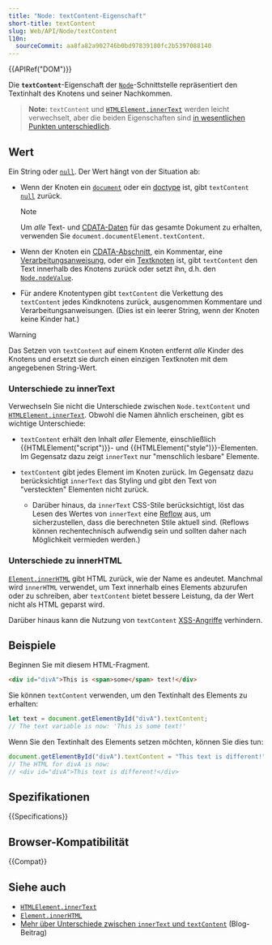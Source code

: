 ```yaml
---
title: "Node: textContent-Eigenschaft"
short-title: textContent
slug: Web/API/Node/textContent
l10n:
  sourceCommit: aa8fa82a902746b0bd97839180fc2b5397088140
---
```


{{APIRef("DOM")}}

Die **`textContent`**-Eigenschaft der [`Node`](/de/docs/Web/API/Node)-Schnittstelle repräsentiert den Textinhalt des Knotens und seiner Nachkommen.

> **Note:** `textContent` und [`HTMLElement.innerText`](/de/docs/Web/API/HTMLElement/innerText) werden leicht verwechselt,
> aber die beiden Eigenschaften sind [in wesentlichen Punkten unterschiedlich](#unterschiede_zu_innertext).

## Wert

Ein String oder [`null`](/de/docs/Web/JavaScript/Reference/Operators/null). Der Wert hängt von der Situation ab:

- Wenn der Knoten ein [`document`](/de/docs/Web/API/Document) oder ein [doctype](/de/docs/Glossary/doctype) ist,
  gibt `textContent` [`null`](/de/docs/Web/JavaScript/Reference/Operators/null) zurück.

  > [!NOTE]
  > Um _alle_ Text- und [CDATA-Daten](/de/docs/Web/API/CDATASection) für das gesamte
  > Dokument zu erhalten, verwenden Sie `document.documentElement.textContent`.

- Wenn der Knoten ein [CDATA-Abschnitt](/de/docs/Web/API/CDATASection),
  ein Kommentar, eine [Verarbeitungsanweisung](/de/docs/Web/API/ProcessingInstruction),
  oder ein [Textknoten](/de/docs/Web/API/Text) ist,
  gibt `textContent` den Text innerhalb des Knotens zurück oder setzt ihn,
  d.h. den [`Node.nodeValue`](/de/docs/Web/API/Node/nodeValue).
- Für andere Knotentypen gibt `textContent` die Verkettung des
  `textContent` jedes Kindknotens zurück, ausgenommen Kommentare und Verarbeitungsanweisungen. (Dies ist ein leerer String, wenn der Knoten keine Kinder hat.)

> [!WARNING]
> Das Setzen von `textContent` auf einem Knoten entfernt _alle_ Kinder des Knotens und ersetzt sie durch einen einzigen Textknoten mit dem angegebenen String-Wert.

### Unterschiede zu innerText

Verwechseln Sie nicht die Unterschiede zwischen `Node.textContent` und
[`HTMLElement.innerText`](/de/docs/Web/API/HTMLElement/innerText). Obwohl die Namen ähnlich erscheinen, gibt es
wichtige Unterschiede:

- `textContent` erhält den Inhalt _aller_ Elemente, einschließlich
  {{HTMLElement("script")}}- und {{HTMLElement("style")}}-Elementen. Im Gegensatz dazu zeigt
  `innerText` nur "menschlich lesbare" Elemente.
- `textContent` gibt jedes Element im Knoten zurück. Im Gegensatz dazu
  berücksichtigt `innerText` das Styling und gibt den Text von "versteckten"
  Elementen nicht zurück.

  - Darüber hinaus, da `innerText` CSS-Stile berücksichtigt,
    löst das Lesen des Wertes von `innerText` eine
    [Reflow](/de/docs/Glossary/reflow) aus, um sicherzustellen, dass die berechneten Stile aktuell sind. (Reflows können
    rechentechnisch aufwendig sein und sollten daher nach Möglichkeit vermieden werden.)

### Unterschiede zu innerHTML

[`Element.innerHTML`](/de/docs/Web/API/Element/innerHTML) gibt HTML zurück, wie der Name es andeutet. Manchmal wird `innerHTML` verwendet, um Text innerhalb eines Elements abzurufen oder zu schreiben, aber `textContent` bietet bessere Leistung, da der Wert nicht als HTML geparst wird.

Darüber hinaus kann die Nutzung von `textContent` [XSS-Angriffe](/de/docs/Glossary/Cross-site_scripting) verhindern.

## Beispiele

Beginnen Sie mit diesem HTML-Fragment.

```html
<div id="divA">This is <span>some</span> text!</div>
```

Sie können `textContent` verwenden, um den Textinhalt des Elements zu erhalten:

```js
let text = document.getElementById("divA").textContent;
// The text variable is now: 'This is some text!'
```

Wenn Sie den Textinhalt des Elements setzen möchten, können Sie dies tun:

```js
document.getElementById("divA").textContent = "This text is different!";
// The HTML for divA is now:
// <div id="divA">This text is different!</div>
```

## Spezifikationen

{{Specifications}}

## Browser-Kompatibilität

{{Compat}}

## Siehe auch

- [`HTMLElement.innerText`](/de/docs/Web/API/HTMLElement/innerText)
- [`Element.innerHTML`](/de/docs/Web/API/Element/innerHTML)
- [Mehr über Unterschiede zwischen `innerText` und `textContent`](http://perfectionkills.com/the-poor-misunderstood-innerText/)
  (Blog-Beitrag)
